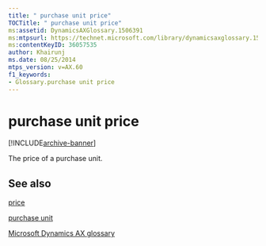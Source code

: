 ```yaml
---
title: " purchase unit price"
TOCTitle: " purchase unit price"
ms:assetid: DynamicsAXGlossary.1506391
ms:mtpsurl: https://technet.microsoft.com/library/dynamicsaxglossary.1506391(v=AX.60)
ms:contentKeyID: 36057535
author: Khairunj
ms.date: 08/25/2014
mtps_version: v=AX.60
f1_keywords:
- Glossary.purchase unit price
---
```


# purchase unit price


[!INCLUDE[archive-banner](includes/archive-banner.md)]

The price of a purchase unit.

## See also

[price](price.md)

[purchase unit](purchase-unit.md)

[Microsoft Dynamics AX glossary](glossary/microsoft-dynamics-ax-glossary.md)

  


